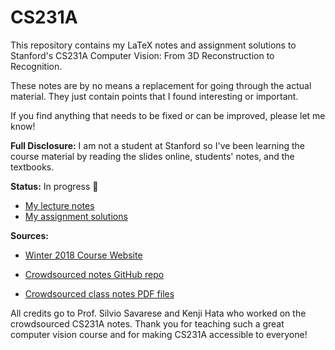 # CS231A

This repository contains my LaTeX notes and assignment solutions to Stanford's CS231A Computer Vision: From 3D Reconstruction to Recognition.

These notes are by no means a replacement for going through the actual material. They just contain points that I found interesting or important.

If you find anything that needs to be fixed or can be improved, please let me know!

**Full Disclosure:** I am not a student at Stanford so I've been learning the course material
by reading the slides online, students' notes, and the textbooks.

**Status:** In progress 🚧

- [My lecture notes](https://github.com/Seangottarun/CS231A/tree/master/Lecture-Notes)
- [My assignment solutions](https://github.com/Seangottarun/CS231A/tree/master/Assignments)

**Sources:**

-   [Winter 2018 Course Website](https://web.stanford.edu/class/cs231a/)

-   [Crowdsourced notes GitHub repo](https://github.com/kenjihata/cs231a-notes)

-   [Crowdsourced class notes PDF files](https://web.stanford.edu/class/cs231a/course_notes.html)

All credits go to Prof. Silvio Savarese and Kenji Hata who worked on the crowdsourced CS231A notes. Thank you for teaching such a great computer vision course and for making CS231A accessible to everyone!
